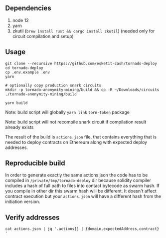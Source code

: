 ## Dependencies

1. node 12
2. yarn
3. zkutil (`brew install rust && cargo install zkutil`) (needed only for circuit compilation and setup)

## Usage

```
git clone --recursive https://github.com/esketit-cash/tornado-deploy
cd tornado-deploy
cp .env.example .env
yarn

# optionally copy production snark circuits
mkdir -p tornado-anonymity-mining/build && cp -R ~/Downloads/circuits ./tornado-anonymity-mining/build

yarn build
```

Note: build script will globally `yarn link` `torn-token` package

Note: build script will not recompile snark circuit if compilation result already exists

The result of the build is `actions.json` file, that contains everything that is needed to deploy contracts on Ethereum along with expected deploy addresses.

## Reproducible build

In order to generate exactly the same actions.json the code has to be compiled in `/private/tmp/tornado-deploy` dir because solidity compiler includes a hash of full path to files into contact bytecode as swarm hash. If you compile in other dir this swarm hash will be different. It doesn't affect contract execution but your `actions.json` will have a different hash from the initiation version.

## Verify addresses

```
cat actions.json | jq '.actions[] | {domain,expectedAddress,contract} '
```
